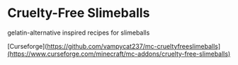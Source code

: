 # Cruelty-Free Slimeballs
gelatin-alternative inspired recipes for slimeballs

[Curseforge](https://github.com/vampycat237/mc-crueltyfreeslimeballs](https://www.curseforge.com/minecraft/mc-addons/cruelty-free-slimeballs)
